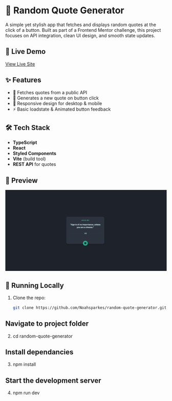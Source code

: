 # 🎲 Random Quote Generator  

A simple yet stylish app that fetches and displays random quotes at the click of a button. Built as part of a Frontend Mentor challenge, this project focuses on API integration, clean UI design, and smooth state updates.  

## 🚀 Live Demo  
[View Live Site](https://random-quote-generator-tau-sepia.vercel.app/)  

## ✨ Features  
- 🎯 Fetches quotes from a public API  
- 🔄 Generates a new quote on button click  
- 🎨 Responsive design for desktop & mobile  
- ⚡ Basic loadstate & Animated button feedback  

## 🛠️ Tech Stack  
- **TypeScript**  
- **React**  
- **Styled Components**  
- **Vite** (build tool)  
- **REST API** for quotes  

## 📸 Preview  
![Random Quote Generator Screenshot](./images/Screenshot%202025-08-09%20at%2019.44.41.png)  

## 🔧 Running Locally  
1. Clone the repo:  
   ```bash
   git clone https://github.com/Noahsparkes/random-quote-generator.git

## Navigate to project folder
2. cd random-quote-generator
   
## Install dependancies
3. npm install
   
## Start the development server
4. npm run dev